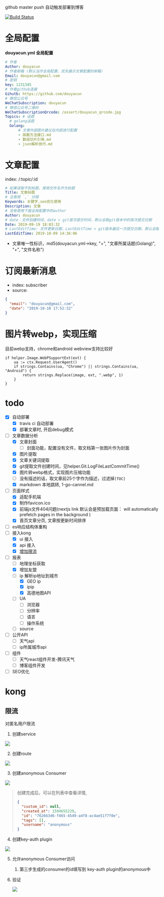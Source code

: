 github master push 自动触发部署到博客

[![Build Status](https://travis-ci.org/douyacun/api.douyacun.com.svg?branch=master)](https://travis-ci.org/douyacun/api.douyacun.com)

# 全局配置
**douyacun.yml 全局配置**
```yaml
# 作者
Author: douyacun
# 作者邮箱 (默认当作全局配置，优先展示文章配置的邮箱）
Email: douyacun@gmail.com
# 密钥
key: 1231345
# 作者github连接
Gihutb: https://github.com/douyacun
# 微信公众号
WeChatSubscription: douyacun
# 微信公众号二维码
WeChatSubscriptionQrcode: /assert/douyacun_qrcode.jpg
Topics: # 话题
  # golang话题
  Golang:
      # 文章外部图片建议在内部进行配置
      - 函数方法接口.md
      - 数组切片引用.md
      - json解析技巧.md
```
# 文章配置 
index: /:topic/:id
```yaml
# 如果读取不到标题，使用文件名作为标题
Title: 文章标题
# 注意用 `,` 分隔
Keywords: 关键字,seo优化使用
Description: 文章
# 没有使用下面全局配置中的author
Author: douyacun
# date：文件创建时间，date > git首次提交时间，默认会取git版本中的首次提交日期 
Date: 2019-09-19 18:03:32
# LastEditTime: 文件更新日期，LastEditTime < git版本最后一次提交日期，默认会取git版本最后提交日期
LastEditTime: 2019-10-09 14:36:06
```
- 文章唯一性标识，md5(douyacun.yml->key, "+", "文章所属话题(Golang)", "+", "文件名称")

# 订阅最新消息
- index: subscriber
- source:
```json
{
  "email": "douyacun@gmail.com",
  "date": "2019-10-10 17:52:32"
}
```

# 图片转webp，实现压缩
目前webp支持，chrome和android webview支持比较好
```golang
if helper.Image.WebPSupportExt(ext) {
    ua := ctx.Request.UserAgent()
    if strings.Contains(ua, "Chrome") || strings.Contains(ua, "Android") {
        return strings.Replace(image, ext, ".webp", 1)
    }
}
```

# todo

- [x] 自动部署
    - [x] travis ci 自动部署
    - [x] 部署文章时, 开启debug模式
- [ ] 文章数据分析
    - [x] 文章封面
        - [ ] 封面功能，配置没有文件，取文档第一张图片作为封面
    - [x] 图片提取
    - [x] 文章关键词提取
    - [x] git提取文件创建时间，见helper.Git.LogFileLastCommitTime()
    - [x] 图片转webp格式，实现图片压缩功能
    - [ ] 没有描述的话，取文章前25个字作为描述，过滤掉`[TOC]`
    - [x] markdown 本地跳转, 1-go-cannel.md
- [ ] 页面样式
   - [x] 适配手机端
   - [x] 制作favicon.ico
   - [x] 前端js文件404问题(nextjs link 默认会是预加载页面： <Link> will automatically prefetch pages in the background )
   - [x] 首页文章分页, 文章按更新时间排序
- [ ] es响应结构体重构
- [ ] 接入kong
    - [x] ui 接入
    - [x] api 接入
    - [x] [增加限流](#限流)
- [ ] 报表
    - [ ] 地理坐标获取
    - [x] 增加友盟
    - [ ] ip 解析ip地址到城市
        - [x] GEO ip
        - [x] ipip
        - [x] 高德地图API
    - [ ] UA
        - [ ] 浏览器
        - [ ] 分辨率
        - [ ] 语言
        - [ ] 操作系统
    - [ ] source
- [ ] 公开API
    - [ ] 天气api
    - [ ] ip所属城市api
- [ ] 组件
    - [ ] 天气react组件开发-腾讯天气
    - [ ] 博客组件开发
- [ ] SEO优化

# kong

## 限流

对匿名用户限流
1. 创建service

  ![](./assert/kong-anonymous-serveice-create.png)

2. 创建route

  ![](./assert/kong-anonymous-route-create.png)

3. 创建anonymous Consumer

  ![](./assert/kong-anonmouys-consumer-create.png)

  > 创建完成后，可以在列表中查看详情,
  >
  > ```json
  > {
  >   "custom_id": null,
  >   "created_at": 1594655229,
  >   "id": "762663d6-f465-4549-a4f8-ac4ae51f7f0e",
  >   "tags": [],
  >   "username": "anonymous"
  > }
  > ```

4. 创建key-auth plugin

  ![](./assert/kong-anonymous-key-auth-create.png)

5. 允许anonymous Consumer访问

   1. 第三步生成的consumer的id填写到 key-auth plugin的anonymous中

6. 验证 

    ![](./assert/kong-anonymous-response-header.png)


